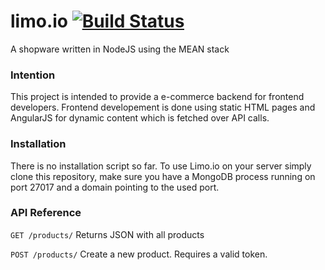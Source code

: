 # limo.io [![Build Status](https://travis-ci.org/flexwie/limoio.svg?branch=master)](https://travis-ci.org/flexwie/limoio)
A shopware written in NodeJS using the MEAN stack

### Intention
This project is intended to provide a e-commerce backend for frontend developers. Frontend developement is done using static HTML pages and AngularJS for dynamic content which is fetched over API calls.

### Installation

There is no installation script so far. To use Limo.io on your server simply clone this repository, make sure you have a MongoDB process running on port 27017 and a domain pointing to the used port.

### API Reference

`GET /products/`
Returns JSON with all products

`POST /products/`
Create a new product. Requires a valid token.
